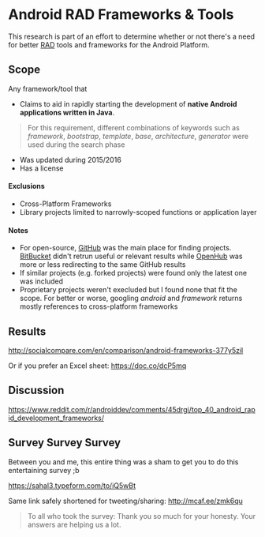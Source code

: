 # Android RAD Frameworks & Tools
This research is part of an effort to determine whether or not there's a need for better [RAD](https://en.wikipedia.org/wiki/Rapid_application_development) tools and frameworks for the Android Platform.

## Scope
Any framework/tool that
* Claims to aid in rapidly starting the development of **native Android applications written in Java**.

> For this requirement, different combinations of keywords such as *framework*, *bootstrap*, *template*, *base*, *architecture*, *generator* were used during the search phase

* Was updated during 2015/2016
* Has a license

#### Exclusions
* Cross-Platform Frameworks
* Library projects limited to narrowly-scoped functions or application layer

#### Notes
* For open-source, [GitHub](https://github.com) was the main place for finding projects. [BitBucket](https://bitbucket.org/) didn't retrun useful or relevant results while [OpenHub](https://www.openhub.net/) was more or less redirecting to the same GitHub results
* If similar projects (e.g. forked projects) were found only the latest one was included
* Proprietary projects weren't execluded but I found none that fit the scope. For better or worse, googling *android* and  *framework* returns mostly references to cross-platform frameworks

## Results
http://socialcompare.com/en/comparison/android-frameworks-377y5zil

Or if you prefer an Excel sheet:
https://doc.co/dcP5mq

## Discussion
https://www.reddit.com/r/androiddev/comments/45drgi/top_40_android_rapid_development_frameworks/

## Survey Survey Survey
Between you and me, this entire thing was a sham to get you to do this entertaining survey ;b

https://sahal3.typeform.com/to/iQ5wBt

Same link safely shortened for tweeting/sharing: http://mcaf.ee/zmk6qu

> To all who took the survey: Thank you so much for your honesty. Your answers are helping us a lot.
